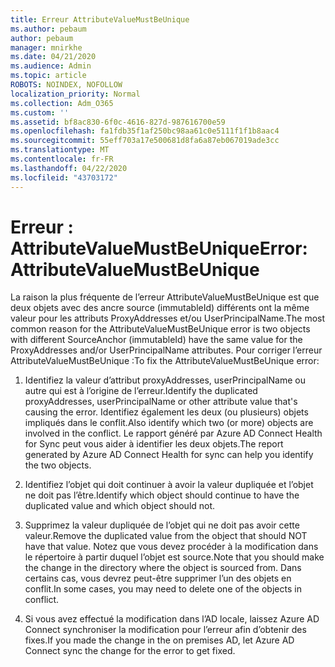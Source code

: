```yaml
---
title: Erreur AttributeValueMustBeUnique
ms.author: pebaum
author: pebaum
manager: mnirkhe
ms.date: 04/21/2020
ms.audience: Admin
ms.topic: article
ROBOTS: NOINDEX, NOFOLLOW
localization_priority: Normal
ms.collection: Adm_O365
ms.custom: ''
ms.assetid: bf8ac830-6f0c-4616-827d-987616700e59
ms.openlocfilehash: fa1fdb35f1af250bc98aa61c0e5111f1f1b8aac4
ms.sourcegitcommit: 55eff703a17e500681d8fa6a87eb067019ade3cc
ms.translationtype: MT
ms.contentlocale: fr-FR
ms.lasthandoff: 04/22/2020
ms.locfileid: "43703172"
---
```

# <a name="error-attributevaluemustbeunique"></a><span data-ttu-id="eb5b0-102">Erreur : AttributeValueMustBeUnique</span><span class="sxs-lookup"><span data-stu-id="eb5b0-102">Error: AttributeValueMustBeUnique</span></span>

<span data-ttu-id="eb5b0-103">La raison la plus fréquente de l’erreur AttributeValueMustBeUnique est que deux objets avec des ancre source (immutableId) différents ont la même valeur pour les attributs ProxyAddresses et/ou UserPrincipalName.</span><span class="sxs-lookup"><span data-stu-id="eb5b0-103">The most common reason for the AttributeValueMustBeUnique error is two objects with different SourceAnchor (immutableId) have the same value for the ProxyAddresses and/or UserPrincipalName attributes.</span></span> <span data-ttu-id="eb5b0-104">Pour corriger l’erreur AttributeValueMustBeUnique :</span><span class="sxs-lookup"><span data-stu-id="eb5b0-104">To fix the AttributeValueMustBeUnique error:</span></span>
  
1. <span data-ttu-id="eb5b0-105">Identifiez la valeur d’attribut proxyAddresses, userPrincipalName ou autre qui est à l’origine de l’erreur.</span><span class="sxs-lookup"><span data-stu-id="eb5b0-105">Identify the duplicated proxyAddresses, userPrincipalName or other attribute value that's causing the error.</span></span> <span data-ttu-id="eb5b0-106">Identifiez également les deux (ou plusieurs) objets impliqués dans le conflit.</span><span class="sxs-lookup"><span data-stu-id="eb5b0-106">Also identify which two (or more) objects are involved in the conflict.</span></span> <span data-ttu-id="eb5b0-107">Le rapport généré par Azure AD Connect Health for Sync peut vous aider à identifier les deux objets.</span><span class="sxs-lookup"><span data-stu-id="eb5b0-107">The report generated by Azure AD Connect Health for sync can help you identify the two objects.</span></span>
    
2. <span data-ttu-id="eb5b0-108">Identifiez l’objet qui doit continuer à avoir la valeur dupliquée et l’objet ne doit pas l’être.</span><span class="sxs-lookup"><span data-stu-id="eb5b0-108">Identify which object should continue to have the duplicated value and which object should not.</span></span>
    
3. <span data-ttu-id="eb5b0-109">Supprimez la valeur dupliquée de l’objet qui ne doit pas avoir cette valeur.</span><span class="sxs-lookup"><span data-stu-id="eb5b0-109">Remove the duplicated value from the object that should NOT have that value.</span></span> <span data-ttu-id="eb5b0-110">Notez que vous devez procéder à la modification dans le répertoire à partir duquel l’objet est source.</span><span class="sxs-lookup"><span data-stu-id="eb5b0-110">Note that you should make the change in the directory where the object is sourced from.</span></span> <span data-ttu-id="eb5b0-111">Dans certains cas, vous devrez peut-être supprimer l’un des objets en conflit.</span><span class="sxs-lookup"><span data-stu-id="eb5b0-111">In some cases, you may need to delete one of the objects in conflict.</span></span>
    
4. <span data-ttu-id="eb5b0-112">Si vous avez effectué la modification dans l’AD locale, laissez Azure AD Connect synchroniser la modification pour l’erreur afin d’obtenir des fixes.</span><span class="sxs-lookup"><span data-stu-id="eb5b0-112">If you made the change in the on premises AD, let Azure AD Connect sync the change for the error to get fixed.</span></span>
    

